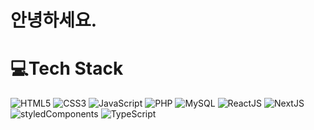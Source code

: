 <h1>안녕하세요.</h1>

# 💻Tech Stack

![HTML5](https://img.shields.io/badge/html5-E34F26.svg?style=for-the-badge&logo=html5&logoColor=white) ![CSS3](https://img.shields.io/badge/css3-1572B2.svg?style=for-the-badge&logo=css3&logoColor=white) ![JavaScript](https://img.shields.io/badge/javascript-F7DF1E.svg?style=for-the-badge&logo=javascript&logoColor=white) ![PHP](https://img.shields.io/badge/php-777BB4.svg?style=for-the-badge&logo=php&logoColor=white) ![MySQL](https://img.shields.io/badge/mysql-4479A1.svg?style=for-the-badge&logo=mysql&logoColor=white) ![ReactJS](https://img.shields.io/badge/ReactJS-61DAFB?style=for-the-badge&logo=React&logoColor=white) ![NextJS](https://img.shields.io/badge/NextJS-000000?style=for-the-badge&logo=Next.js&logoColor=white) ![styledComponents](https://img.shields.io/badge/styled%20components-DB7093?style=for-the-badge&logo=styledComponents&logoColor=white) ![TypeScript](https://img.shields.io/badge/TypeScript-3178C6?style=for-the-badge&logo=TypeScript&logoColor=white)
